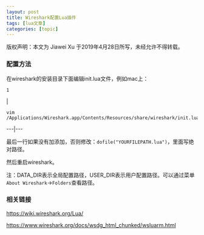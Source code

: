 ```yaml
---
layout: post
title: Wireshark配置Lua插件 
tags: [lua文章]
categories: [topic]
---
```

版权声明：本文为 Jiawei Xu 于2019年4月28日所写，未经允许不得转载。

### 配置方法

在wireshark的安装目录下面编辑init.lua文件，例如mac上：

    
    
    1

|

    
    
    vim /Applications/Wireshark.app/Contents/Resources/share/wireshark/init.lua  
  
---|---  
  
最后一行如果没有加添加，否则修改：`dofile("YOURFILEPATH.lua")`，里面写绝对路径。

然后重启wireshark。

注：DATA_DIR表示全局配置路径，USER_DIR表示用户配置路径。可以通过菜单`About Wireshark`->`Folders`查看路径。

### 相关链接

<https://wiki.wireshark.org/Lua/>

<https://www.wireshark.org/docs/wsdg_html_chunked/wsluarm.html>